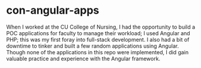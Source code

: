 # con-angular-apps
When I worked at the CU College of Nursing, I had the opportunity to build a POC applications for faculty to manage their workload; I used Angular and PHP; this was my first foray into full-stack development. I also had a bit of downtime to tinker and built a few random applications using Angular. Though none of the applications in this repo were implemented, I did gain valuable practice and experience with the Angular framework.
